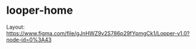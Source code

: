 # looper-home

Layout: https://www.figma.com/file/gJnHWZ9v2S786p29fYpmgCk1/Lopper-v1.0?node-id=0%3A43
